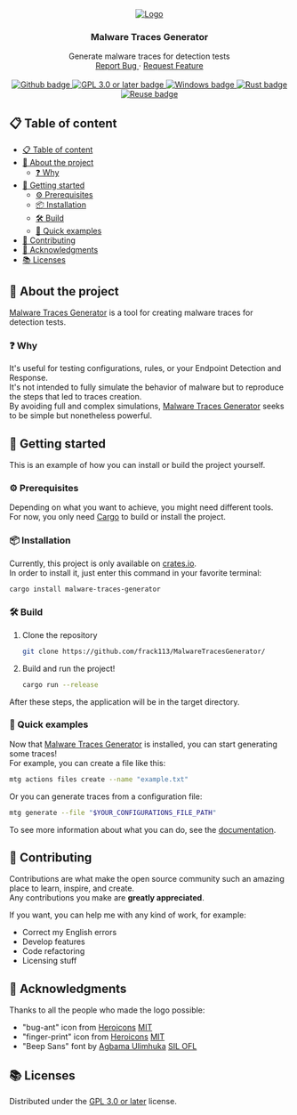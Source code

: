 <!--
SPDX-FileCopyrightText: 2023 The WAG development team

SPDX-License-Identifier: GPL-3.0-or-later
-->

<div align="center">
  <a href="https://github.com/frack113/MalwareTracesGenerator/">
    <img src="https://raw.githubusercontent.com/frack113/MalwareTracesGenerator/refs/heads/main/media/logo.svg" alt="Logo" />
  </a>

<h3 align="center">Malware Traces Generator</h3>

<p align="center">
    Generate malware traces for detection tests
    <br />
    <a href="https://github.com/frack113/MalwareTracesGenerator/issues/">
      Report Bug
    </a>
    ·
    <a href="https://github.com/frack113/MalwareTracesGenerator/issues/">
      Request Feature
    </a>
    <br />
    <br />
    <a href="https://github.com/">
      <img src="https://img.shields.io/badge/GitHub-181717?logo=github&logoColor=fff&style=for-the-badge" alt="Github badge" />
    </a>
    <a href="./LICENSES/GPL-3.0-or-later.txt">
      <img src="https://img.shields.io/badge/License-GPL%203.0%20or%20later-green.svg?style=for-the-badge" alt="GPL 3.0 or later badge" />
    </a>
    <a href="https://www.microsoft.com/en-us/windows/">
      <img src="https://img.shields.io/badge/Windows-0078D4?logo=windows&logoColor=fff&style=for-the-badge" alt="Windows badge" />
    </a>
    <a href="https://www.rust-lang.org/">
      <img src="https://img.shields.io/badge/Rust-000?logo=rust&logoColor=fff&style=for-the-badge" alt="Rust badge" />
    </a>
    <a href="https://reuse.software/">
      <img src="https://img.shields.io/reuse/compliance/github.com%2Ffrack113%2FWAG?style=for-the-badge" alt="Reuse badge" />
    </a>
  </p>
</div>

## 📋 Table of content

- [📋 Table of content](#-table-of-content)
- [👀 About the project](#-about-the-project)
  - [❓ Why](#-why)
- [🚀 Getting started](#-getting-started)
  - [⚙️ Prerequisites](#%EF%B8%8F-prerequisites)
  - [📦 Installation](#-installation)
  - [🛠️ Build](#%EF%B8%8F-build)
  - [🥷 Quick examples](#-quick-examples)
- [👷 Contributing](#-contributing)
- [🙌 Acknowledgments](#-acknowledgments)
- [📚 Licenses](#-licenses)

## 👀 About the project

[Malware Traces Generator][mtg] is a tool for creating malware traces for detection tests.

### ❓ Why

It's useful for testing configurations, rules, or your Endpoint Detection and Response. \
It's not intended to fully simulate the behavior of malware but to reproduce the steps that led to traces creation. \
By avoiding full and complex simulations, [Malware Traces Generator][mtg] seeks to be simple but nonetheless powerful.

## 🚀 Getting started

This is an example of how you can install or build the project yourself.

### ⚙️ Prerequisites

Depending on what you want to achieve, you might need different tools. \
For now, you only need [Cargo] to build or install the project.

### 📦 Installation

Currently, this project is only available on [crates.io]. \
In order to install it, just enter this command in your favorite terminal:

```sh
cargo install malware-traces-generator

```

### 🛠️ Build

1. Clone the repository

   ```sh
   git clone https://github.com/frack113/MalwareTracesGenerator/
   ```

1. Build and run the project!

   ```sh
   cargo run --release
   ```

After these steps, the application will be in the target directory.

### 🥷 Quick examples

Now that [Malware Traces Generator][mtg] is installed, you can start generating some traces! \
For example, you can create a file like this:

```sh
mtg actions files create --name "example.txt"
```

Or you can generate traces from a configuration file:

```sh
mtg generate --file "$YOUR_CONFIGURATIONS_FILE_PATH"
```

To see more information about what you can do, see the [documentation].

## 👷 Contributing

Contributions are what make the open source community such an amazing place to learn, inspire, and create. \
Any contributions you make are **greatly appreciated**.

If you want, you can help me with any kind of work, for example:

- Correct my English errors
- Develop features
- Code refactoring
- Licensing stuff

## 🙌 Acknowledgments

Thanks to all the people who made the logo possible:

- "bug-ant" icon from [Heroicons] [MIT]
- "finger-print" icon from [Heroicons] [MIT]
- "Beep Sans" font by [Agbama Ulimhuka] [SIL OFL]

## 📚 Licenses

Distributed under the [GPL 3.0 or later] license.

[agbama ulimhuka]: https://github.com/ulims/
[cargo]: https://doc.rust-lang.org/stable/cargo/
[crates.io]: https://crates.io/
[documentation]: https://frack113.github.io/WAG/
[gpl 3.0 or later]: ./LICENSES/GPL-3.0-or-later.txt
[heroicons]: https://heroicons.com/
[mit]: ./LICENSES/MIT.txt
[mtg]: https://github.com/frack113/MalwareTracesGenerator/
[sil ofl]: ./LICENSES/OFL-1.1.txt
